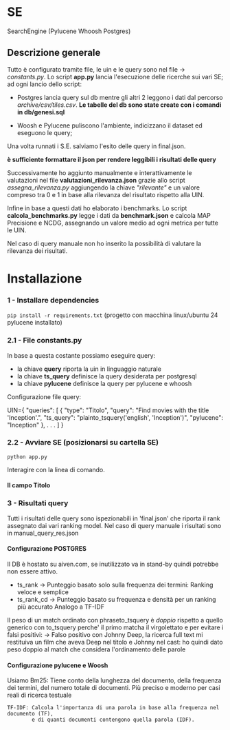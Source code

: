 # SE
 SearchEngine (Pylucene Whoosh Postgres)

## Descrizione generale
Tutto è configurato tramite file, le uin e le query sono nel file -> *constants.py*.
Lo script **app.py** lancia l'esecuzione delle ricerche sui vari SE; ad ogni lancio dello script:
- Postgres lancia query sul db mentre gli altri 2 leggono i dati dal percorso *archive/csv/tiles.csv*. 
  __Le tabelle del db sono state create con i comandi in db/genesi.sql__

- Woosh e Pylucene puliscono l'ambiente, indicizzano il dataset ed eseguono le query; 

Una volta runnati i S.E. salviamo l'esito delle query in final.json. 

**è sufficiente formattare il json per rendere leggibili i risultati delle query**

Successivamente ho aggiunto manualmente e interattivamente le valutazioni nel file **valutazioni_rilevanza.json** grazie allo script *assegna_rilevanza.py* aggiungendo la chiave *"rilevante"* e un valore compreso tra 0 e 1 in base alla rilevanza del risultato rispetto alla UIN. 

Infine in base a questi dati ho elaborato i benchmarks. 
Lo script **calcola_benchmarks.py** legge i dati da **benchmark.json** e calcola MAP Precisione e NCDG, assegnando un valore medio ad ogni metrica per tutte le UIN. 

Nel caso di query manuale non ho inserito la possibilità di valutare la rilevanza dei risultati.

# Installazione
### 1 - Installare dependencies  
```pip install -r requirements.txt``` (progetto con macchina linux/ubuntu 24 pylucene installato) 

### 2.1 - File constants.py 
In base a questa costante possiamo eseguire query:
- la chiave **query** riporta la uin in linguaggio naturale 
- la chiave **ts_query** definisce la query desiderata per postgresql
- la chiave **pylucene** definisce la query per pylucene e whoosh 

Configurazione file query:

UIN={
      "queries": [
        {
          "type": "Titolo",
          "query": "Find movies with the title 'Inception'.",
          "ts_query": "plainto_tsquery('english', 'Inception')",
          "pylucene": "Inception"
        },
       .
       .
       .
       ]
       }



### 2.2 - Avviare SE (posizionarsi su cartella SE)
```python app.py```

Interagire con la linea di comando. 

#### Il campo Titolo 

### 3 - Risultati query
Tutti i risultati delle query sono ispezionabili in 'final.json' che riporta il rank assegnato dai vari ranking model.
Nel caso di query manuale i risultati sono in manual_query_res.json

#### Configurazione POSTGRES
Il DB è hostato su aiven.com, se inutilizzato va in stand-by quindi potrebbe non essere attivo. 

- ts_rank	-> Punteggio basato solo sulla frequenza dei termini: Ranking veloce e semplice
- ts_rank_cd	-> Punteggio basato su frequenza e densità per un ranking più accurato Analogo a TF-IDF

Il peso di un match ordinato con phraseto_tsquery è *doppio* rispetto a quello generico con to_tsquery perche' il primo matcha il virgolettato e per evitare i falsi positivi:
-> Falso positivo con Johnny Deep, la ricerca full text mi restituiva un film che aveva Deep nel titolo e Johnny nel cast: ho quindi dato peso doppio al match che considera l'ordinamento delle parole

#### Configurazione pylucene e Woosh
Usiamo 
    Bm25:  Tiene conto della lunghezza del documento,
           della frequenza dei termini,
           del numero totale di documenti. 
           Più preciso e moderno per casi reali di ricerca testuale

    TF-IDF: Calcola l'importanza di una parola in base alla frequenza nel documento (TF),
            e di quanti documenti contengono quella parola (IDF).


